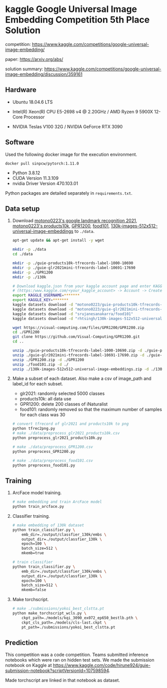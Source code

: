 # kaggle Google Universal Image Embedding Competition 5th Place Solution

competition: https://www.kaggle.com/competitions/google-universal-image-embedding/

paper: https://arxiv.org/abs/

solution summary: https://www.kaggle.com/competitions/google-universal-image-embedding/discussion/359161

## Hardware

- Ubuntu 18.04.6 LTS

- Intel(R) Xeon(R) CPU E5-2698 v4 @ 2.20GHz / AMD Ryzen 9 5900X 12-Core Processor

- NVIDIA Teslas V100 32G / NVIDIA GeForce RTX 3090


## Software

Used the following docker image for the execution environment.

`docker pull sinpcw/pytorch:1.11.0`

- Python 3.8.12
- CUDA Version 11.3.109
- nvidia Driver Version 470.103.01

Python packages are detailed separately in `requirements.txt`.

## Data setup

1. Download [motono0223's google landmark recognition 2021](https://www.kaggle.com/datasets/motono0223/guie-glr2021mini-tfrecords-label-10691-17690), [motono0223's products10k](https://www.kaggle.com/datasets/motono0223/guie-products10k-tfrecords-label-1000-10690), [GPR1200](https://github.com/Visual-Computing/GPR1200), [food101](https://www.kaggle.com/datasets/srujanesanakarra/food101), [130k-images-512x512-universal-image-embeddings](https://www.kaggle.com/datasets/rhtsingh/130k-images-512x512-universal-image-embeddings) to ```./data```.

   ```bash
   apt-get update && apt-get install -y wget
   
   mkdir -p ./data
   cd ./data
   
   mkdir -p ./guie-products10k-tfrecords-label-1000-10690
   mkdir -p ./guie-glr2021mini-tfrecords-label-10691-17690
   mkdir -p ./GPR1200
   mkdir -p ./130k
   
   # Download kaggle.json from your kaggle account page and enter KAGGLE_USERNAME and KAGGLE_KEY of kaggle.json.
   # (https:/www.kaggle.com/<your_kaggle_account> -> Account -> Create New API Token -> kaggle.json)
   export KAGGLE_USERNAME=*******
   export KAGGLE_KEY=*******
   kaggle datasets download -d "motono0223/guie-products10k-tfrecords-label-1000-10690"
   kaggle datasets download -d "motono0223/guie-glr2021mini-tfrecords-label-10691-17690"
   kaggle datasets download -d "srujanesanakarra/food101"
   kaggle datasets download -d "rhtsingh/130k-images-512x512-universal-image-embeddings"
   
   wget https://visual-computing.com/files/GPR1200/GPR1200.zip
   cd ./GPR1200
   git clone https://github.com/Visual-Computing/GPR1200.git
   cd ..
   
   unzip ./guie-products10k-tfrecords-label-1000-10690.zip -d ./guie-products10k-tfrecords-label-1000-10690
   unzip ./guie-glr2021mini-tfrecords-label-10691-17690.zip -d ./guie-glr2021mini-tfrecords-label-10691-17690
   unzip ./GPR1200.zip -d ./GPR1200
   unzip ./food101.zip -d ./
   unzip ./130k-images-512x512-universal-image-embeddings.zip -d ./130k
   ```

2. Make a subset of each dataset. Also make a csv of image_path and label_id for each subset.

   - glr2021: randomly selected 5000 classes
   - products10k: all data use
   - GPR1200: delete 200 classes of iNaturalist
   - food101: randomly removed so that the maximum number of samples for each class was 30
   
   ```bash
   # convert tfrecord of glr2021 and products10k to png
   python tfrec2png.py
   # make ./data/preprocess_glr2021_products10k.csv
   python preprocess_glr2021_products10k.py
   
   # make ./data/preprocess_GPR1200.csv
   python preprocess_GPR1200.py
   
   # make ./data/preprocess_food101.csv
   python preprocess_food101.py
   ```
   
## Training
1. ArcFace model training.

   ```bash
   # make embedding and train ArcFace model
   python train_arcface.py
   ```

2. Classifier training.

   ```bash
   # make embedding of 130k dataset
   python train_classifier.py \
       emb_dir=./output/classfier_130k/embs \
       output_dir=./output/classfier_130k \
       epoch=100 \
       batch_size=512 \
       mkemb=true
   
   # train classifier
   python train_classifier.py \
       emb_dir=./output/classfier_130k/embs \
       output_dir=./output/classfier_130k \
       epoch=100 \
       batch_size=512 \
       mkemb=false
   ```

3. Make torchscript.

   ```bash
   # make ./submissions/yokoi_best_clstta.pt
   python make_torchscript_wcls.py \
       ckpt_path=./models/kqi_3090_ex072_ep650_bestlb.pth \
       ckpt_cls_path=./models/cls-last.ckpt \
       pt_path=./submissions/yokoi_best_clstta.pt
   ```

## Prediction

This competition was a code competition. Teams submitted inference notebooks which were ran on hidden test sets. We made the submission notebook on Kaggle at https://www.kaggle.com/code/hirune924/guie-submission-notebook?scriptVersionId=107598594.

Made torchscript are linked in that notebook as dataset.


